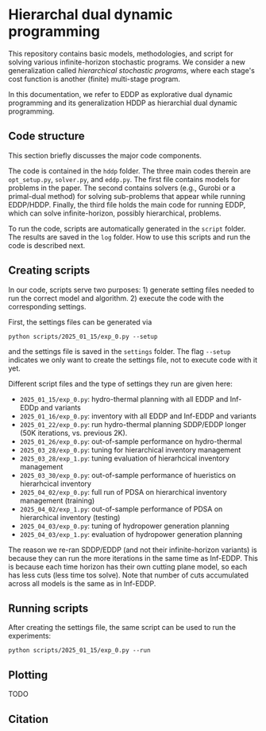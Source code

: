 # Hierarchal dual dynamic programming

This repository contains basic models, methodologies, and script for solving various infinite-horizon stochastic programs.
We consider a new generalization called *hierarchical stochastic programs*, where each stage's cost function is another (finite) multi-stage program.

In this documentation, we refer to EDDP as explorative dual dynamic programming and its generalization HDDP as hierarchial dual dynamic programming.

## Code structure
This section briefly discusses the major code components.

The code is contained in the `hddp` folder. The three main codes therein are `opt_setup.py`, `solver.py`, and `eddp.py`. 
The first file contains models for problems in the paper. The second contains solvers (e.g., Gurobi or a primal-dual method) for solving sub-problems that appear while running EDDP/HDDP. Finally, the third file holds the main code for running EDDP, which can solve infinite-horizon, possibly hierarchical, problems.

To run the code, scripts are automatically generated in the `script` folder.
The results are saved in the `log` folder.
How to use this scripts and run the code is described next.

## Creating scripts
In our code, scripts serve two purposes: 1) generate setting files needed to run the correct model and algorithm. 2) execute the code with the corresponding settings.

First, the settings files can be generated via
```
python scripts/2025_01_15/exp_0.py --setup 
```
and the settings file is saved in the `settings` folder. The flag `--setup` indicates we only want to create the settings file, not to execute code with it yet.

Different script files and the type of settings they run are given here:
- `2025_01_15/exp_0.py`: hydro-thermal planning with all EDDP and Inf-EDDp and variants
- `2025_01_16/exp_0.py`: inventory with all EDDP and Inf-EDDP and variants
- `2025_01_22/exp_0.py`: run hydro-thermal planning SDDP/EDDP longer (50K iterations, vs. previous 2K). 
- `2025_01_26/exp_0.py`: out-of-sample performance on hydro-thermal
- `2025_03_28/exp_0.py`: tuning for hierarchical inventory management
- `2025_03_28/exp_1.py`: tuning evaluation of hierarhcical inventory management
- `2025_03_30/exp_0.py`: out-of-sample performance of hueristics on hierarhcical inventory 
- `2025_04_02/exp_0.py`: full run of PDSA on hierarchical inventory management (training)
- `2025_04_02/exp_1.py`: out-of-sample performance of PDSA on hierarchical inventory (testing)
- `2025_04_03/exp_0.py`: tuning of hydropower generation planning
- `2025_04_03/exp_1.py`: evaluation of hydropower generation planning

The reason we re-ran SDDP/EDDP (and not their infinite-horizon variants) is because they can run the more iterations in the same time as Inf-EDDP. 
This is because each time horizon has their own cutting plane model, so each has less cuts (less time tos solve). 
Note that number of cuts accumulated across all models is the same as in Inf-EDDP.

## Running scripts
After creating the settings file, the same script can be used to run the experiments:
```
python scripts/2025_01_15/exp_0.py --run
```

## Plotting
TODO

## Citation
